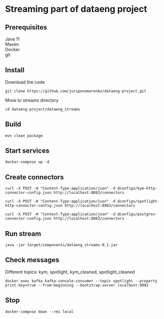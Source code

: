 # Streaming part of dataeng project

## Prerequisites

Java 11\
Maven\
Docker\
git

## Install

Download the code
```shell
git clone https://github.com/juriponomarenko/dataeng-project.git
```

Move to streams directory
```shell
cd dataeng-project/dataeng_streams
```

## Build

```shell
mvn clean package
```

## Start services

```shell
docker-compose up -d
```

## Create connectors

```shell
curl -X POST -H "Content-Type:application/json" -d @configs/kym-http-connector-config.json http://localhost:8083/connectors
```

```shell
curl -X POST -H "Content-Type:application/json" -d @configs/spotlight-http-connector-config.json http://localhost:8083/connectors
```

```shell
curl -X POST -H "Content-Type:application/json" -d @configs/postgres-connector-config.json http://localhost:8083/connectors
```

## Run stream

```shell
java -jar target/components/dataeng_streams-0.1.jar
```

## Check messages

Different topics: kym, spotlight, kym_cleaned, spotlight_cleaned
```shell
docker exec kafka kafka-console-consumer --topic spotlight --property print.key=true --from-beginning --bootstrap-server localhost:9092
```

## Stop

```shell
docker-compose down --rmi local
```

